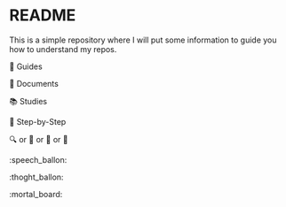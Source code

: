 # README
This is a simple repository where I will put some information to guide you how to understand my repos.


:closed_book: Guides

:page_with_curl: Documents

:books: Studies

:feet: Step-by-Step

:mag: or :mag_right: or :microscope: or :telescope:


:speech_ballon:

:thoght_ballon:

:mortal_board: 


